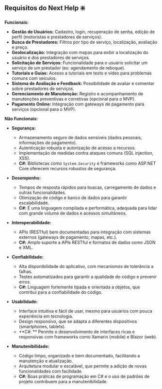 ## Requisitos do Next Help ❇️

**Funcionais:**

* **Gestão de Usuários:** Cadastro, login, recuperação de senha, edição de perfil (motoristas e prestadores de serviços).
* **Busca de Prestadores:** Filtros por tipo de serviço, localização, avaliação e preço.
* **Geolocalização:** Integração com mapas para exibir a localização do usuário e dos prestadores de serviços.
* **Solicitação de Serviços:**  Funcionalidade para o usuário solicitar um serviço de um prestador (ex: agendamento de reboque).
* **Tutoriais e Guias:**  Acesso a tutoriais em texto e vídeo para problemas comuns com veículos.
* **Sistema de Avaliação e Feedback:**  Possibilidade de avaliar e comentar sobre prestadores de serviços.
* **Gerenciamento de Manutenção:**  Registro e acompanhamento de manutenções preventivas e corretivas (opcional para o MVP).
* **Pagamento Online:**  Integração com gateways de pagamento para serviços (opcional para o MVP).

**Não Funcionais:**

* **Segurança:**
    * Armazenamento seguro de dados sensíveis (dados pessoais, informações de pagamento).
    * Autenticação robusta e autorização de acesso a recursos.
    * Implementação de medidas contra ataques comuns (SQL injection, XSS).
    * **C#:** Bibliotecas como `System.Security` e frameworks como ASP.NET Core oferecem recursos robustos de segurança.

* **Desempenho:**
    * Tempos de resposta rápidos para buscas, carregamento de dados e outras funcionalidades.
    * Otimização de código e banco de dados para garantir escalabilidade.
    * **C#:**  É uma linguagem compilada e performática, adequada para lidar com grande volume de dados e acessos simultâneos.

* **Interoperabilidade:**
    * APIs (RESTful) bem documentadas para integração com sistemas externos (gateways de pagamento, mapas, etc.).
    * **C#:**  Amplo suporte a APIs RESTful e formatos de dados como JSON e XML.

* **Confiabilidade:**
    * Alta disponibilidade do aplicativo, com mecanismos de tolerância a falhas.
    * Testes automatizados para garantir a qualidade do código e prevenir erros.
    * **C#:**  Linguagem fortemente tipada e orientada a objetos, que contribui para a confiabilidade do código.

* **Usabilidade:**
    * Interface intuitiva e fácil de usar, mesmo para usuários com pouca experiência em tecnologia.
    * Design responsivo, que se adapta a diferentes dispositivos (smartphones, tablets).
    * **C#: ** Permite o desenvolvimento de interfaces ricas e responsivas com frameworks como Xamarin (mobile) e Blazor (web).

* **Manutenibilidade:**
    * Código limpo, organizado e bem documentado, facilitando a manutenção e atualização.
    * Arquitetura modular e escalável, que permite a adição de novas funcionalidades com facilidade.
    * **C#:** Boas práticas de programação em C# e o uso de padrões de projeto contribuem para a  manutenibilidade.
